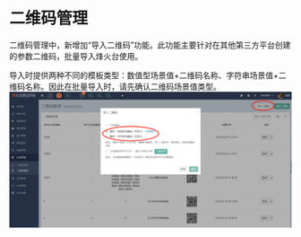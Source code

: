# 二维码管理

二维码管理中，新增加“导入二维码”功能。此功能主要针对在其他第三方平台创建的参数二维码，批量导入烽火台使用。

导入时提供两种不同的模板类型：数值型场景值+二维码名称、字符串场景值+二维码名称。因此在批量导入时，请先确认二维码场景值类型。![](/assets/1522038409%281%29.jpg)

